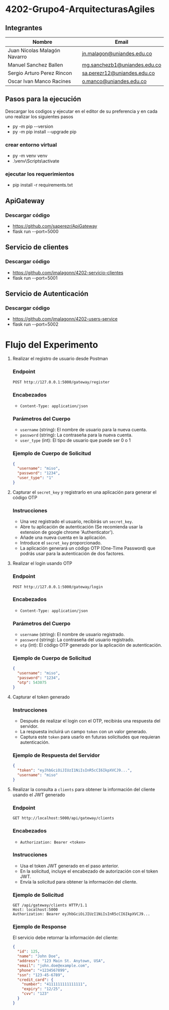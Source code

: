 # 4202-Grupo4-ArquitecturasAgiles

## Integrantes
| Nombre | Email |
|------|----------------------------------------------|
|Juan Nicolas Malagón Navarro | jn.malagon@uniandes.edu.co |
|Manuel Sanchez Ballen| mg.sanchezb1@uniandes.edu.co |
|Sergio Arturo Perez Rincon | sa.perezr12@uniandes.edu.co |
|Oscar Ivan Manco Racines| o.manco@uniandes.edu.co |

## Pasos para la ejecución

Descargar los codigos y ejecutar en el editor de su preferencia y en cada uno realizar los siguientes pasos 
- py -m pip --version
- py -m pip install --upgrade pip
  
### crear entorno virtual
- py -m venv venv
- .\venv\Scripts\activate

### ejecutar los requerimientos
- pip install -r requirements.txt  


## ApiGateway
### Descargar código 
- https://github.com/saperezr/ApiGateway
- flask run --port=5000

## Servicio de clientes

### Descargar código 

- https://github.com/jmalagonn/4202-servicio-clientes
- flask run --port=5001

## Servicio de Autenticación
### Descargar código 
- https://github.com/jmalagonn/4202-users-service
- flask run --port=5002


# Flujo del Experimento

1. Realizar el registro de usuario desde Postman

   ### Endpoint
   `POST http://127.0.0.1:5000/gateway/register`

   ### Encabezados
   - `Content-Type: application/json`

   ### Parámetros del Cuerpo
   - `username` (string): El nombre de usuario para la nueva cuenta.
   - `password` (string): La contraseña para la nueva cuenta.
   - `user_type` (int): El tipo de usuario que puede ser 0 o 1

   ### Ejemplo de Cuerpo de Solicitud
   ```json
   {
     "username": "miso",
     "password": "1234",
     "user_type": "1"
   }
   
2. Capturar el `secret_key` y registrarlo en una aplicación para generar el código OTP

   ### Instrucciones
   - Una vez registrado el usuario, recibirás un `secret_key`.
   - Abre tu aplicación de autenticación (Se recomienda usar la extension de google chrome 'Authenticator').
   - Añade una nueva cuenta en la aplicación.
   - Introduce el `secret_key` proporcionado.
   - La aplicación generará un código OTP (One-Time Password) que podrás usar para la autenticación de dos factores.

3. Realizar el login usando OTP

   ### Endpoint
   `POST http://127.0.0.1:5000/gateway/login`

   ### Encabezados
   - `Content-Type: application/json`

   ### Parámetros del Cuerpo
   - `username` (string): El nombre de usuario registrado.
   - `password` (string): La contraseña del usuario registrado.
   - `otp` (int): El código OTP generado por la aplicación de autenticación.

   ### Ejemplo de Cuerpo de Solicitud
   ```json
   {
     "username": "miso",
     "password": "1234",
     "otp": 543075
   }
   ```
4. Capturar el token generado

   ### Instrucciones
   - Después de realizar el login con el OTP, recibirás una respuesta del servidor.
   - La respuesta incluirá un campo `token` con un valor generado.
   - Captura este `token` para usarlo en futuras solicitudes que requieran autenticación.

   ### Ejemplo de Respuesta del Servidor
   ```json
   {
     "token": "eyJhbGciOiJIUzI1NiIsInR5cCI6IkpXVCJ9...",
     "username": "miso"
   }
   ```
5. Realizar la consulta a `clients` para obtener la información del cliente usando el JWT generado

   ### Endpoint
   `GET http://localhost:5000/api/gateway/clients`

   ### Encabezados
   - `Authorization: Bearer <token>`

   ### Instrucciones
   - Usa el token JWT generado en el paso anterior.
   - En la solicitud, incluye el encabezado de autorización con el token JWT.
   - Envía la solicitud para obtener la información del cliente.

   ### Ejemplo de Solicitud
   ```http
   GET /api/gateway/clients HTTP/1.1
   Host: localhost:5000
   Authorization: Bearer eyJhbGciOiJIUzI1NiIsInR5cCI6IkpXVCJ9...
   ```
   ### Ejemplo de Response
    El servicio debe retornar la información del cliente:
    ```json
    {
      "id": 125,
      "name": "John Doe",
      "address": "123 Main St. Anytown, USA",
      "email": "john.doe@example.com",
      "phone": "+1234567899",
      "ssn": "123-45-6789",
      "credit_card": {
        "number": "4111111111111111",
        "expiry": "12/25",
        "cvv": "123"
      }
    }
    ```



